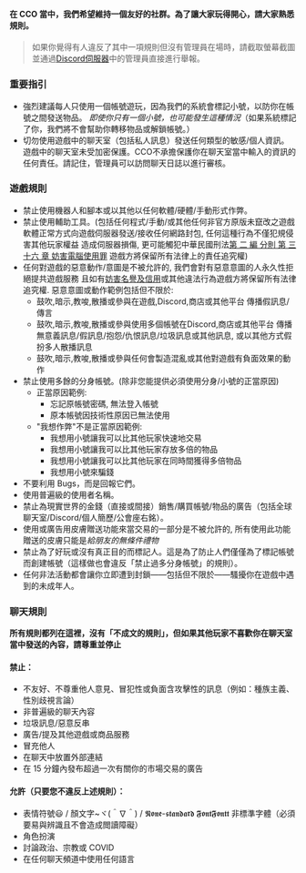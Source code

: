 

#### 在 CCO 當中，我們希望維持一個友好的社群。為了讓大家玩得開心，請大家熟悉規則。

> 如果你覺得有人違反了其中一項規則但沒有管理員在場時，請截取螢幕截圖並通過[Discord伺服器](https://discord.gg/JREx8xz)中的管理員直接進行舉報。
### 重要指引
* 強烈建議每人只使用一個帳號遊玩，因為我們的系統會標記小號，以防你在帳號之間發送物品。 *即使你只有一個小號，也可能發生這種情況*（如果系統標記了你，我們將不會幫助你轉移物品或解鎖帳號。）
* 切勿使用遊戲中的聊天室（包括私人訊息）發送任何類型的敏感/個人資訊。 遊戲中的聊天室未受加密保護。CCO不承擔保護你在聊天室當中輸入的資訊的任何責任。請記住，管理員可以訪問聊天日誌以進行審核。 

### 遊戲規則
* 禁止使用機器人和腳本或以其他以任何軟體/硬體/手動形式作弊。
* 禁止使用輔助工具。(包括任何程式/手動/或其他任何非官方原版未竄改之遊戲軟體正常方式向遊戲伺服器發送/接收任何網路封包, 任何這種行為不僅犯規侵害其他玩家權益 造成伺服器損傷, 更可能觸犯中華民國刑法[第 二 編 分則 第 三十六 章 妨害電腦使用罪](https://law.moj.gov.tw/LawClass/LawParaDeatil.aspx?pcode=C0000001&bp=53#:~:text=%E7%84%A1%E6%95%85%E8%BC%B8%E5%85%A5%E4%BB%96%E4%BA%BA%E5%B8%B3%E8%99%9F%E5%AF%86%E7%A2%BC,%E5%8D%81%E8%90%AC%E5%85%83%E4%BB%A5%E4%B8%8B%E7%BD%B0%E9%87%91%E3%80%82&text=%E7%84%A1%E6%95%85%E5%8F%96%E5%BE%97%E3%80%81%E5%88%AA%E9%99%A4%E6%88%96%E8%AE%8A%E6%9B%B4,%E5%8D%81%E8%90%AC%E5%85%83%E4%BB%A5%E4%B8%8B%E7%BD%B0%E9%87%91%E3%80%82) 遊戲方將保留所有法律上的責任追究權)
* 任何對遊戲的惡意動作/意圖是不被允許的, 我們會對有惡意意圖的人永久性拒絕提共遊戲服務 且如有[妨害名譽及信用](https://law.moj.gov.tw/LawClass/LawParaDeatil.aspx?pcode=C0000001&bp=44)或其他違法行為遊戲方將保留所有法律追究權. 惡意意圖或動作範例包括但不限於:
  * 鼓吹,暗示,教唆,散播或參與在遊戲,Discord,商店或其他平台 傳播假訊息/傳言
  * 鼓吹,暗示,教唆,散播或參與使用多個帳號在Discord,商店或其他平台 傳播無意義訊息/假訊息/抱怨/仇恨訊息/垃圾訊息或其他訊息, 或以其他方式假扮多人散播訊息
  * 鼓吹,暗示,教唆,散播或參與任何會製造混亂或其他對遊戲有負面效果的動作
* 禁止使用多餘的分身帳號。(除非您能提供必須使用分身/小號的正當原因)
  * 正當原因範例:
    * 忘記原帳號密碼, 無法登入帳號
    * 原本帳號因技術性原因已無法使用
  * "我想作弊"不是正當原因範例:
    * 我想用小號讓我可以比其他玩家快速地交易
    * 我想用小號讓我可以比其他玩家存放多倍的物品
    * 我想用小號讓我可以比其他玩家在同時間獲得多倍物品
    * 我想用小號來騙錢
* 不要利用 Bugs，而是回報它們。
* 使用普遍級的使用者名稱。
* 禁止為現實世界的金錢（直接或間接）銷售/購買帳號/物品的廣告（包括全球聊天室/Discord/個人簡歷/公會座右銘）。
* 使用或廣告用皮膚贈送功能來當交易的一部分是不被允許的, 所有使用此功能贈送的皮膚只能是*給朋友的無條件禮物*
* 禁止為了好玩或沒有真正目的而標記人。這是為了防止人們僅僅為了標記帳號而創建帳號（這樣做也會違反「禁止過多分身帳號」的規則）。
* 任何非法活動都會讓你立即遭到封鎖——包括但不限於——騷擾你在遊戲中遇到的未成年人。

### 聊天規則
**所有規則都列在這裡，沒有「不成文的規則」，但如果其他玩家不喜歡你在聊天室當中發送的內容，請尊重並停止**
#### 禁止：
* 不友好、不尊重他人意見、冒犯性或負面含攻擊性的訊息（例如：種族主義、性別歧視言論）
* 非普遍級的聊天內容
* 垃圾訊息/惡意反串
* 廣告/提及其他遊戲或商品服務
* 冒充他人
* 在聊天中放置外部連結
* 在 15 分鐘內發布超過一次有關你的市場交易的廣告

#### 允許（只要您不違反上述規則）：
* 表情符號😃 / 顏文字~ヾ(＾∇＾) / 𝕹𝖔𝖓𝖊-𝖘𝖙𝖆𝖓𝖉𝖆𝖗𝖉 𝕱𝖔𝖓𝖙𝕱𝖔𝖓𝖙𝖙 非標準字體（必須要易與辨識且不會造成閲讀障礙）
* 角色扮演
* 討論政治、宗教或 COVID
* 在任何聊天頻道中使用任何語言
